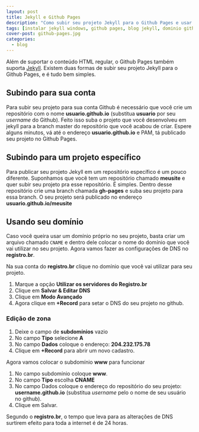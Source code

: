 ```yaml
---
layout: post
title: Jekyll e Github Pages
description: "Como subir seu projeto Jekyll para o Github Pages e usar seu próprio domínio nele."
tags: [instalar jekyll windows, github pages, blog jekyll, dominio github pages, subir projeto]
cover-post: github-pages.jpg
categories:
  - blog
---
```


Além de suportar o conteúdo HTML regular, o Github Pages também suporta [Jekyll](http://www.victormartins.com.br/jekyll/entenda-o-que-eh-jekyll). Existem duas formas de subir seu projeto Jekyll para o Github Pages, e é tudo bem simples.

## Subindo para sua conta

Para subir seu projeto para sua conta Github é necessário que você crie um repositório com o nome **usuario.github.io** (substitua **usuario** por seu *username* do Github). Feito isso suba o projeto que você desenvolveu em jekyll para a branch master do repositório que você acabou de criar. Espere alguns minutos, vá até o endereço **usuario.github.io** e PAM, tá publicado seu projeto no Github Pages.

## Subindo para um projeto específico

Para publicar seu projeto Jekyll em um repositório específico é um pouco diferente. Suponhamos que você tem um repositório chamado **meusite** e quer subir seu projeto pra esse repositório. É simples. Dentro desse repositório crie uma branch chamada **gh-pages** e suba seu projeto para essa branch. O seu projeto será publicado no endereço **usuario.github.io/meusite**

## Usando seu domínio

Caso você queira usar um domínio próprio no seu projeto, basta criar um arquivo chamado `CNAME` e dentro dele colocar o nome do domínio que você vai utilizar no seu projeto. Agora vamos fazer as configurações de DNS no **registro.br**.

Na sua conta do **registro.br** clique no domínio que você vai utilizar para seu projeto.

1. Marque a opção **Utilizar os servidores do Registro.br**
2. Clique em **Salvar & Editar DNS**
3. Clique em **Modo Avançado**
4. Agora clique em **+Record** para setar o DNS do seu projeto no github.

### Edição de zona

1. Deixe o campo de **subdomínios** vazio
2. No campo **Tipo** selecione **A**
3. No campo **Dados** coloque o endereço: **204.232.175.78**
4. Clique em **+Record** para abrir um novo cadastro.

Agora vamos colocar o subdomínio **www** para funcionar

1. No campo subdomínio coloque **www**.
2. No campo **Tipo** escolha **CNAME**
3. No campo Dados coloque o endereço do repositório do seu projeto: **username.github.io** (substitua *username* pelo o nome de seu usuário no github).
4. Clique em Salvar.

Segundo o **registro.br**, o tempo que leva para as alterações de DNS surtirem efeito para toda a internet é de 24 horas.

